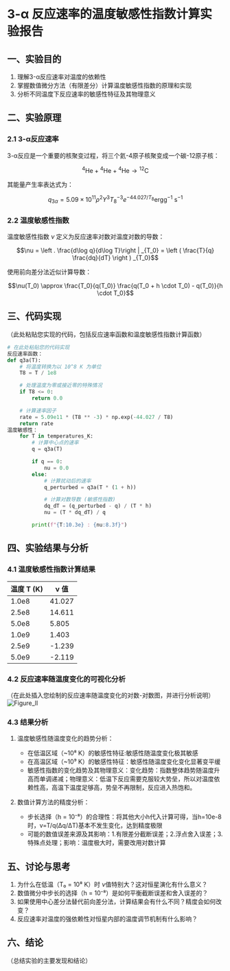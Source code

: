 # 3-α 反应速率的温度敏感性指数计算实验报告
## 一、实验目的
1. 理解3-α反应速率对温度的依赖性
2. 掌握数值微分方法（有限差分）计算温度敏感性指数的原理和实现
3. 分析不同温度下反应速率的敏感性特征及其物理意义
## 二、实验原理
### 2.1 3-α反应速率
3-α反应是一个重要的核聚变过程，将三个氦-4原子核聚变成一个碳-12原子核：

$${}^4\mathrm{He} + {}^4\mathrm{He} + {}^4\mathrm{He} \rightarrow {}^{12}\mathrm{C}$$

其能量产生率表达式为：

$$q_{3\alpha} = 5.09\times 10^{11} \rho^2 Y^3 T_8^{-3} e^{-44.027/T_8} \mathrm{erg g^{-1}~s^{-1}}$$

### 2.2 温度敏感性指数
温度敏感性指数 $\nu$ 定义为反应速率对数对温度对数的导数：

$$\nu = \left . \frac{d\log q}{d\log T}\right | _{T_0} = \left ( \frac{T}{q} \frac{dq}{dT} \right ) _{T_0}$$

使用前向差分法近似计算导数：

$$\nu(T_0) \approx \frac{T_0}{q(T_0)} \frac{q(T_0 + h \cdot T_0) - q(T_0)}{h \cdot T_0}$$

## 三、代码实现
（此处粘贴您实现的代码，包括反应速率函数和温度敏感性指数计算函数）

```python
# 在此处粘贴您的代码实现
反应速率函数：
def q3a(T):
    # 将温度转换为以 10^8 K 为单位
    T8 = T / 1e8

    # 处理温度为零或接近零的特殊情况
    if T8 <= 0:
        return 0.0

    # 计算速率因子
    rate = 5.09e11 * (T8 ** -3) * np.exp(-44.027 / T8)
    return rate
温度敏感性：
    for T in temperatures_K:
        # 计算中心点的速率
        q = q3a(T)

        if q == 0:
            nu = 0.0
        else:
            # 计算扰动后的速率
            q_perturbed = q3a(T * (1 + h))

            # 计算对数导数 (敏感性指数)
            dq_dT = (q_perturbed - q) / (T * h)
            nu = (T * dq_dT) / q

        print(f"{T:10.3e} : {nu:8.3f}")

```



## 四、实验结果与分析
### 4.1 温度敏感性指数计算结果

| 温度 T (K) | ν 值 |
|------------|------|
| 1.0e8      |  41.027    |
| 2.5e8      | 14.611     |
| 5.0e8      |   5.805   |
| 1.0e9      |     1.403  |
| 2.5e9      |   -1.239   |
| 5.0e9      |   -2.119   |

### 4.2 反应速率随温度变化的可视化分析
（在此处插入您绘制的反应速率随温度变化的对数-对数图，并进行分析说明）
![Figure_ll](https://github.com/user-attachments/assets/eae47d29-6127-4745-8d90-a1edd277e9b3)

### 4.3 结果分析
1. 温度敏感性随温度变化的趋势分析：
   
   - 在低温区域（~10⁸ K）的敏感性特征:敏感性随温度变化极其敏感
   - 在高温区域（~10⁹ K）的敏感性特征：敏感性随温度变化变化显著变平缓
   - 敏感性指数的变化趋势及其物理意义：变化趋势：指数整体趋势随温度升高而单调递减；物理意义：低温下反应需要克服较大势垒，所以对温度依赖性高，高温下温度足够高，势垒不再限制，反应进入热饱和。
2. 数值计算方法的精度分析：

   - 步长选择（h = 10⁻⁸）的合理性：将其他大小h代入计算可得，当h=10e-8时，v=T/q(Δq/ΔT)基本不发生变化，达到精度极限
   - 可能的数值误差来源及其影响：1.有限差分截断误差；2.浮点舍入误差；3.特殊点处理；影响：温度极大时，需要改用对数计算
## 五、讨论与思考
1. 为什么在低温（T₀ = 10⁸ K）时 $\nu$值特别大？这对恒星演化有什么意义？
2. 数值微分中步长的选择（h = 10⁻⁸）是如何平衡截断误差和舍入误差的？
3. 如果使用中心差分法替代前向差分法，计算结果会有什么不同？精度会如何改变？
4. 反应速率对温度的强依赖性对恒星内部的温度调节机制有什么影响？
## 六、结论
（总结实验的主要发现和结论）
